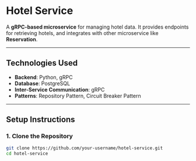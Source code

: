 # Hotel Service

A **gRPC-based microservice** for managing hotel data. It provides endpoints for retrieving hotels, and integrates with other microservice like **Reservation**.

---

## Technologies Used

- **Backend**: Python, gRPC
- **Database**: PostgreSQL
- **Inter-Service Communication**: gRPC
- **Patterns**: Repository Pattern, Circuit Breaker Pattern

---

## Setup Instructions

### 1. Clone the Repository

```bash
git clone https://github.com/your-username/hotel-service.git
cd hotel-service
```
